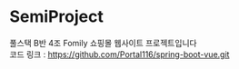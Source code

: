 # SemiProject

풀스택 B반 4조 Fomily 쇼핑몰 웹사이트 프로젝트입니다\
코드 링크 : https://github.com/Portal116/spring-boot-vue.git
